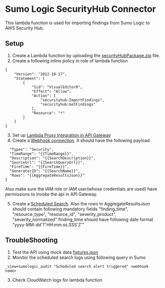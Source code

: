 # Sumo Logic SecurityHub Connector

This lambda function is used for importing findings from Sumo Logic to AWS Security Hub.


## Setup
1. Create a Lambda function by uploading the [securityHubPackage.zip](https://s3.amazonaws.com/appdevstore/securityHubPackage.zip) file.
2. Create a following inline policy in role of lambda function
```
{
    "Version": "2012-10-17",
    "Statement": [
        {
            "Sid": "VisualEditor0",
            "Effect": "Allow",
            "Action": [
                "securityhub:ImportFindings",
                "securityhub:GetFindings"
            ],
            "Resource": "*"
        }
    ]
}
```
3. Set up [Lambda Proxy Integration in API Gateway](https://docs.aws.amazon.com/apigateway/latest/developerguide/set-up-lambda-proxy-integrations.html#api-gateway-simple-proxy-for-lambda-input-format)
4. Create a [Webhook connection](https://help.sumologic.com/Manage/Connections-and-Integrations/Webhook-Connections/Set-Up-Webhook-Connections).
   It should have the following payload
```{
  "Types": "Security",
  "TimeRange": "{{TimeRange}}",
  "Description": "{{SearchDescription}}",
  "SourceUrl": "{{SearchQueryUrl}}",
  "FireTime": "{{FireTime}}",
  "GeneratorID": "{{SearchName}}",
  "Rows": "{{AggregateResultsJson}}"
}
```
  Also make sure the IAM role or IAM user(whose credentials are used) have permissions to invoke the api in API Gateway.

5. Create a [Scheduled Search](https://help.sumologic.com/Dashboards-and-Alerts/Alerts/02-Schedule-a-Search).
Also the rows in AggregateResultsJson should contain following mandatory fields
"finding_time", "resource_type", "resource_id", "severity_product", "severity_normalized"
finding_time should have following date format "yyyy-MM-dd'T'HH:mm:ss.SSS'Z'"

## TroubleShooting
1) Test the API using mock data [fixtures.json](fixtures.json)
2) Monitor the scheduled search logs using following query in Sumo
```
_view=sumologic_audit "Scheduled search alert triggered" <webhook name>
```
3) Check CloudWatch logs for lambda function

